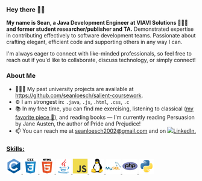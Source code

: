### Hey there 👋🏻

**My name is Sean, a Java Development Engineer at VIAVI Solutions 👨🏻‍💻 and
former student researcher/publisher and TA.**
Demonstrated expertise in contributing effectively to software development teams.
Passionate about crafting elegant, efficient code and supporting others in any way I can.

I'm always eager to connect with like-minded professionals, so feel free to reach out if
you'd like to collaborate, discuss technology, or simply connect!

### About Me

- 👨🏻‍💻 My past university projects are available at https://github.com/seanloesch/salient-coursework.
- ⚙️ I am strongest in: `.java`, `.js`, `.html`, `.css`, `.c`
- 📚 In my free time, you can find me exercising, listening to classical ([my favorite piece 🎻](https://www.youtube.com/watch?v=t9ndxDhgZBM)),
and reading books — I'm currently reading Persuasion by Jane Austen, the author of Pride and Prejudice!
- 📫 You can reach me at seanloesch2002@gmail.com and on <a href="https://www.linkedin.com/in/seanloesch/"><img src="https://www.linkedin.com/favicon.ico" style="width:1rem" />LinkedIn.

### Skills:
<p align="left"> <a href="https://www.cprogramming.com/" target="_blank" rel="noreferrer"> <img src="https://raw.githubusercontent.com/devicons/devicon/master/icons/c/c-original.svg" alt="c" width="40" height="40"/> </a> <a href="https://www.w3schools.com/css/" target="_blank" rel="noreferrer"> <img src="https://raw.githubusercontent.com/devicons/devicon/master/icons/css3/css3-original-wordmark.svg" alt="css3" width="40" height="40"/> </a> <a href="https://www.w3.org/html/" target="_blank" rel="noreferrer"> <img src="https://raw.githubusercontent.com/devicons/devicon/master/icons/html5/html5-original-wordmark.svg" alt="html5" width="40" height="40"/> </a> <a href="https://www.java.com" target="_blank" rel="noreferrer"> <img src="https://raw.githubusercontent.com/devicons/devicon/master/icons/java/java-original.svg" alt="java" width="40" height="40"/> </a> <a href="https://developer.mozilla.org/en-US/docs/Web/JavaScript" target="_blank" rel="noreferrer"> <img src="https://raw.githubusercontent.com/devicons/devicon/master/icons/javascript/javascript-original.svg" alt="javascript" width="40" height="40"/> </a> <a href="https://www.linux.org/" target="_blank" rel="noreferrer"> <img src="https://raw.githubusercontent.com/devicons/devicon/master/icons/linux/linux-original.svg" alt="linux" width="40" height="40"/> </a> <a href="https://www.mysql.com/" target="_blank" rel="noreferrer"> <img src="https://raw.githubusercontent.com/devicons/devicon/master/icons/mysql/mysql-original-wordmark.svg" alt="mysql" width="40" height="40"/> </a> <a href="https://www.php.net" target="_blank" rel="noreferrer"> <img src="https://raw.githubusercontent.com/devicons/devicon/master/icons/php/php-original.svg" alt="php" width="40" height="40"/> </a> <a href="https://www.python.org" target="_blank" rel="noreferrer"> <img src="https://raw.githubusercontent.com/devicons/devicon/master/icons/python/python-original.svg" alt="python" width="40" height="40"/> </a> </p>
